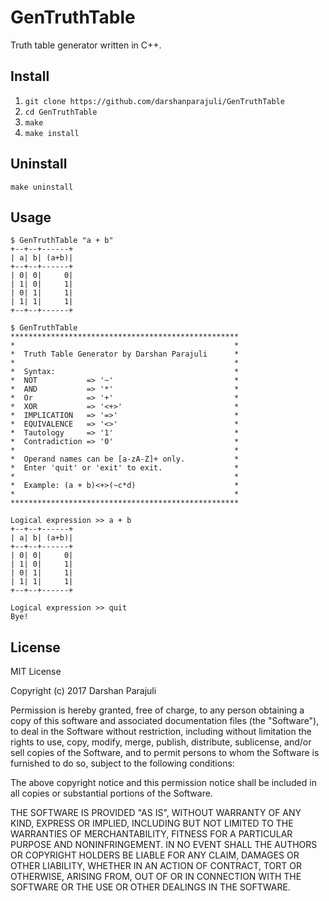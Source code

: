 # GenTruthTable
Truth table generator written in C++.

## Install
1. `git clone https://github.com/darshanparajuli/GenTruthTable`
2. `cd GenTruthTable`
3. `make`
4. `make install`

## Uninstall
`make uninstall`

## Usage
~~~~
$ GenTruthTable "a + b"
+--+--+------+
| a| b| (a+b)|
+--+--+------+
| 0| 0|     0|
| 1| 0|     1|
| 0| 1|     1|
| 1| 1|     1|
+--+--+------+
~~~~
~~~~
$ GenTruthTable
***************************************************
*                                                 *
*  Truth Table Generator by Darshan Parajuli      *
*                                                 *
*  Syntax:                                        *
*  NOT           => '~'                           *
*  AND           => '*'                           *
*  Or            => '+'                           *
*  XOR           => '<+>'                         *
*  IMPLICATION   => '=>'                          *
*  EQUIVALENCE   => '<>'                          *
*  Tautology     => '1'                           *
*  Contradiction => '0'                           *
*                                                 *
*  Operand names can be [a-zA-Z]+ only.           *
*  Enter 'quit' or 'exit' to exit.                *
*                                                 *
*  Example: (a + b)<+>(~c*d)                      *
*                                                 *
***************************************************

Logical expression >> a + b
+--+--+------+
| a| b| (a+b)|
+--+--+------+
| 0| 0|     0|
| 1| 0|     1|
| 0| 1|     1|
| 1| 1|     1|
+--+--+------+

Logical expression >> quit
Bye!
~~~~

## License
MIT License

Copyright (c) 2017 Darshan Parajuli

Permission is hereby granted, free of charge, to any person obtaining a copy
of this software and associated documentation files (the "Software"), to deal
in the Software without restriction, including without limitation the rights
to use, copy, modify, merge, publish, distribute, sublicense, and/or sell
copies of the Software, and to permit persons to whom the Software is
furnished to do so, subject to the following conditions:

The above copyright notice and this permission notice shall be included in all
copies or substantial portions of the Software.

THE SOFTWARE IS PROVIDED "AS IS", WITHOUT WARRANTY OF ANY KIND, EXPRESS OR
IMPLIED, INCLUDING BUT NOT LIMITED TO THE WARRANTIES OF MERCHANTABILITY,
FITNESS FOR A PARTICULAR PURPOSE AND NONINFRINGEMENT. IN NO EVENT SHALL THE
AUTHORS OR COPYRIGHT HOLDERS BE LIABLE FOR ANY CLAIM, DAMAGES OR OTHER
LIABILITY, WHETHER IN AN ACTION OF CONTRACT, TORT OR OTHERWISE, ARISING FROM,
OUT OF OR IN CONNECTION WITH THE SOFTWARE OR THE USE OR OTHER DEALINGS IN THE
SOFTWARE.
